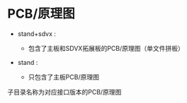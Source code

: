 # PCB/原理图

- stand+sdvx :

  - 包含了主板和SDVX拓展板的PCB/原理图（单文件拼板）

- stand :

  - 只包含了主板PCB/原理图

子目录名称为对应接口版本的PCB/原理图
